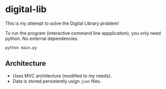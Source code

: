 # digital-lib

This is my attempt to solve the Digital Library problem!

To run the program (interactive command line appplication), you only need python. No external dependencies.

```sh
python main.py
```

## Architecture

- Uses MVC architecture (modified to my needs).
- Data is stored persistently usign `json` files.

